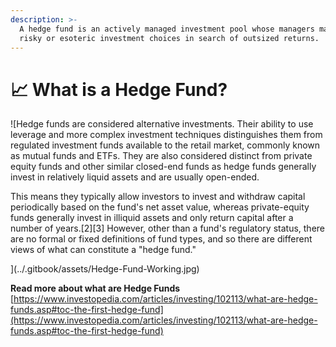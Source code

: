 ```yaml
---
description: >-
  A hedge fund is an actively managed investment pool whose managers may use
  risky or esoteric investment choices in search of outsized returns.
---
```


# 📈 What is a Hedge Fund?

![Hedge funds are considered alternative investments. Their ability to use leverage and more complex investment techniques distinguishes them from regulated investment funds available to the retail market, commonly known as mutual funds and ETFs. They are also considered distinct from private equity funds and other similar closed-end funds as hedge funds generally invest in relatively liquid assets and are usually open-ended.&#x20;

This means they typically allow investors to invest and withdraw capital periodically based on the fund's net asset value, whereas private-equity funds generally invest in illiquid assets and only return capital after a number of years.\[2\]\[3\] However, other than a fund's regulatory status, there are no formal or fixed definitions of fund types, and so there are different views of what can constitute a "hedge fund."



](../.gitbook/assets/Hedge-Fund-Working.jpg)

**Read more about what are Hedge Funds** [https://www.investopedia.com/articles/investing/102113/what-are-hedge-funds.asp#toc-the-first-hedge-fund](https://www.investopedia.com/articles/investing/102113/what-are-hedge-funds.asp#toc-the-first-hedge-fund)
